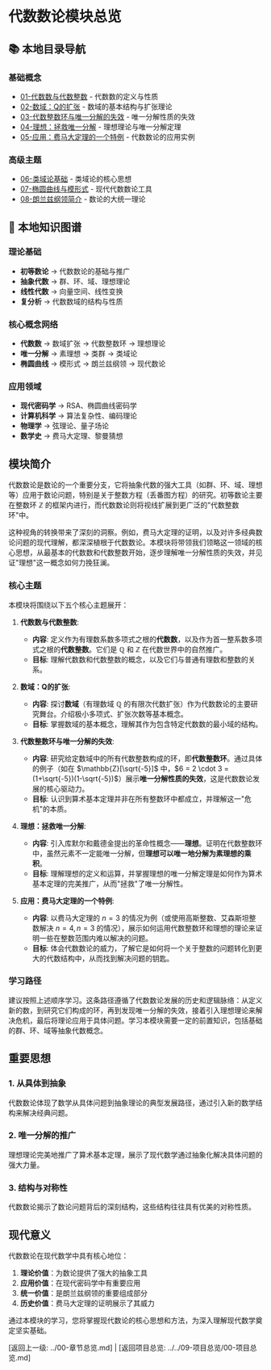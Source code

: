 # 代数数论模块总览

## 📚 本地目录导航

### 基础概念
- [01-代数数与代数整数](./01-代数数与代数整数.md) - 代数数的定义与性质
- [02-数域：Q的扩张](./02-数域：Q的扩张.md) - 数域的基本结构与扩张理论
- [03-代数整数环与唯一分解的失效](./03-代数整数环与唯一分解的失效.md) - 唯一分解性质的失效
- [04-理想：拯救唯一分解](./04-理想：拯救唯一分解.md) - 理想理论与唯一分解定理
- [05-应用：费马大定理的一个特例](./05-应用：费马大定理的一个特例.md) - 代数数论的应用实例

### 高级主题
- [06-类域论基础](./06-类域论基础.md) - 类域论的核心思想
- [07-椭圆曲线与模形式](./07-椭圆曲线与模形式.md) - 现代代数数论工具
- [08-朗兰兹纲领简介](./08-朗兰兹纲领简介.md) - 数论的大统一理论

## 🧠 本地知识图谱

### 理论基础
- **初等数论** → 代数数论的基础与推广
- **抽象代数** → 群、环、域、理想理论
- **线性代数** → 向量空间、线性变换
- **复分析** → 代数数域的结构与性质

### 核心概念网络
- **代数数** → 数域扩张 → 代数整数环 → 理想理论
- **唯一分解** → 素理想 → 类群 → 类域论
- **椭圆曲线** → 模形式 → 朗兰兹纲领 → 现代数论

### 应用领域
- **现代密码学** → RSA、椭圆曲线密码学
- **计算机科学** → 算法复杂性、编码理论
- **物理学** → 弦理论、量子场论
- **数学史** → 费马大定理、黎曼猜想

## 模块简介

代数数论是数论的一个重要分支，它将抽象代数的强大工具（如群、环、域、理想等）应用于数论问题，特别是关于整数方程（丢番图方程）的研究。初等数论主要在整数环 $\mathbb{Z}$ 的框架内进行，而代数数论则将视线扩展到更广泛的"代数整数环"中。

这种视角的转换带来了深刻的洞察。例如，费马大定理的证明，以及对许多经典数论问题的现代理解，都深深植根于代数数论。本模块将带领我们领略这一领域的核心思想，从最基本的代数数和代数整数开始，逐步理解唯一分解性质的失效，并见证"理想"这一概念如何力挽狂澜。

### 核心主题

本模块将围绕以下五个核心主题展开：

1. **代数数与代数整数**:
    * **内容**: 定义作为有理数系数多项式之根的**代数数**，以及作为首一整系数多项式之根的**代数整数**。它们是 $\mathbb{Q}$ 和 $\mathbb{Z}$ 在代数世界中的自然推广。
    * **目标**: 理解代数数和代数整数的概念，以及它们与普通有理数和整数的关系。

2. **数域：Q的扩张**:
    * **内容**: 探讨**数域**（有理数域 $\mathbb{Q}$ 的有限次代数扩张）作为代数数论的主要研究舞台。介绍极小多项式、扩张次数等基本概念。
    * **目标**: 掌握数域的基本概念，理解其作为包含特定代数数的最小域的结构。

3. **代数整数环与唯一分解的失效**:
    * **内容**: 研究给定数域中的所有代数整数构成的环，即**代数整数环**。通过具体的例子（如在 $\mathbb{Z}[\sqrt{-5}]$ 中，$6 = 2 \cdot 3 = (1+\sqrt{-5})(1-\sqrt{-5})$）展示**唯一分解性质的失效**，这是代数数论发展的核心驱动力。
    * **目标**: 认识到算术基本定理并非在所有整数环中都成立，并理解这一"危机"的本质。

4. **理想：拯救唯一分解**:
    * **内容**: 引入库默尔和戴德金提出的革命性概念——**理想**。证明在代数整数环中，虽然元素不一定能唯一分解，但**理想可以唯一地分解为素理想的乘积**。
    * **目标**: 理解理想的定义和运算，并掌握理想的唯一分解定理是如何作为算术基本定理的完美推广，从而"拯救"了唯一分解性。

5. **应用：费马大定理的一个特例**:
    * **内容**: 以费马大定理的 $n=3$ 的情况为例（或使用高斯整数、艾森斯坦整数解决 $n=4, n=3$ 的情况），展示如何运用代数整数环和理想的理论来证明一些在整数范围内难以解决的问题。
    * **目标**: 体会代数数论的威力，了解它是如何将一个关于整数的问题转化到更大的代数结构中，从而找到解决问题的钥匙。

### 学习路径

建议按照上述顺序学习。这条路径遵循了代数数论发展的历史和逻辑脉络：从定义新的数，到研究它们构成的环，再到发现唯一分解的失效，接着引入理想理论来解决危机，最后将理论应用于具体问题。学习本模块需要一定的前置知识，包括基础的群、环、域等抽象代数概念。

## 重要思想

### 1. 从具体到抽象
代数数论体现了数学从具体问题到抽象理论的典型发展路径，通过引入新的数学结构来解决经典问题。

### 2. 唯一分解的推广
理想理论完美地推广了算术基本定理，展示了现代数学通过抽象化解决具体问题的强大力量。

### 3. 结构与对称性
代数数论揭示了数论问题背后的深刻结构，这些结构往往具有优美的对称性质。

## 现代意义

代数数论在现代数学中具有核心地位：

1. **理论价值**：为数论提供了强大的抽象工具
2. **应用价值**：在现代密码学中有重要应用
3. **统一价值**：是朗兰兹纲领的重要组成部分
4. **历史价值**：费马大定理的证明展示了其威力

通过本模块的学习，您将掌握现代数论的核心思想和方法，为深入理解现代数学奠定坚实基础。

[返回上一级: ../00-章节总览.md] | [返回项目总览: ../../09-项目总览/00-项目总览.md]
